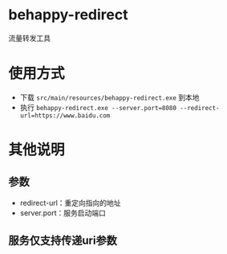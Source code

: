 # behappy-redirect
流量转发工具

# 使用方式

- 下载 `src/main/resources/behappy-redirect.exe` 到本地
- 执行 `behappy-redirect.exe --server.port=8080 --redirect-url=https://www.baidu.com`

# 其他说明

## 参数

- redirect-url：重定向指向的地址
- server.port：服务启动端口

## 服务仅支持传递uri参数
